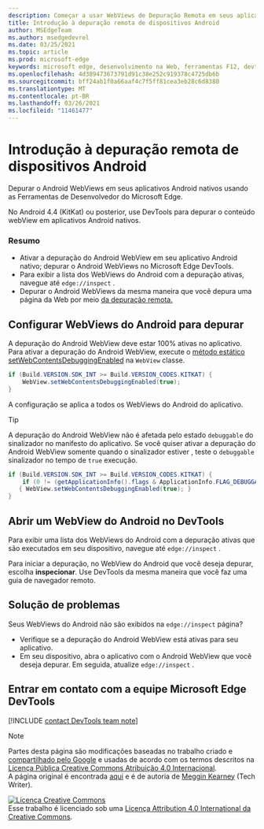 ```yaml
---
description: Começar a usar WebViews de Depuração Remota em seus aplicativos Android nativos usando as Ferramentas de Desenvolvedor do Microsoft Edge.
title: Introdução à depuração remota de dispositivos Android
author: MSEdgeTeam
ms.author: msedgedevrel
ms.date: 03/25/2021
ms.topic: article
ms.prod: microsoft-edge
keywords: microsoft edge, desenvolvimento na Web, ferramentas F12, devtools
ms.openlocfilehash: 4d389473673791d91c38e252c919378c4725db6b
ms.sourcegitcommit: bff24ab1f0a66aaf4c7f5ff81cea3eb28c6d8380
ms.translationtype: MT
ms.contentlocale: pt-BR
ms.lasthandoff: 03/26/2021
ms.locfileid: "11461477"
---
```

<!-- Copyright Meggin Kearney 

   Licensed under the Apache License, Version 2.0 (the "License");
   you may not use this file except in compliance with the License.
   You may obtain a copy of the License at

       http://www.apache.org/licenses/LICENSE-2.0

   Unless required by applicable law or agreed to in writing, software
   distributed under the License is distributed on an "AS IS" BASIS,
   WITHOUT WARRANTIES OR CONDITIONS OF ANY KIND, either express or implied.
   See the License for the specific language governing permissions and
   limitations under the License.  -->  
# <a name="get-started-with-remote-debugging-android-webviews"></a>Introdução à depuração remota de dispositivos Android  

Depurar o Android WebViews em seus aplicativos Android nativos usando as Ferramentas de Desenvolvedor do Microsoft Edge.  

No Android 4.4 \(KitKat\) ou posterior, use DevTools para depurar o conteúdo webView em aplicativos Android nativos.  

### <a name="summary"></a>Resumo  

*   Ativar a depuração do Android WebView em seu aplicativo Android nativo; depurar o Android WebViews no Microsoft Edge DevTools.  
*   Para exibir a lista dos WebViews do Android com a depuração ativas, navegue até `edge://inspect` .  
*   Depurar o Android WebViews da mesma maneira que você depura uma página da Web por meio [da depuração remota.][RemoteDebuggingGettingStarted]  

## <a name="configure-android-webviews-to-debug"></a>Configurar WebViews do Android para depurar  

A depuração do Android WebView deve estar 100% ativas no aplicativo.  Para ativar a depuração do Android WebView, execute o [método estático setWebContentsDebuggingEnabled][AndroidDeveloperWebViewsSetWebContentsDebuggingEnabled] na `WebView` classe.  

```java
if (Build.VERSION.SDK_INT >= Build.VERSION_CODES.KITKAT) {
    WebView.setWebContentsDebuggingEnabled(true);
}
```  

A configuração se aplica a todos os WebViews do Android do aplicativo.  

> [!TIP]
> A depuração do Android WebView não é afetada pelo estado `debuggable` do sinalizador no manifesto do aplicativo.  Se você quiser ativar a depuração do Android WebView somente quando o sinalizador estiver , teste o `debuggable` sinalizador no tempo de `true` execução.  
> 
> ```java
> if (Build.VERSION.SDK_INT >= Build.VERSION_CODES.KITKAT) {
>     if (0 != (getApplicationInfo().flags & ApplicationInfo.FLAG_DEBUGGABLE))
>    { WebView.setWebContentsDebuggingEnabled(true); }
> }
> ```  

## <a name="open-an-android-webview-in-devtools"></a>Abrir um WebView do Android no DevTools  

Para exibir uma lista dos WebViews do Android com a depuração ativas que são executados em seu dispositivo, navegue até `edge://inspect` .  

Para iniciar a depuração, no WebView do Android que você deseja depurar, escolha **inspecionar**.  Use DevTools da mesma maneira que você faz uma guia de navegador remoto.  

<!--
:::image type="complex" source=".images/webview-debugging.msft.png" alt-text="Inspecting elements in an Android WebView" lightbox=".images/webview-debugging.msft.png":::
   Inspecting elements in an Android WebView  
:::image-end:::  

The gray graphics listed with the Android WebView represent its size and position relative to the screen of the device.  If your Android WebViews have titles set, the titles are listed as well.  
-->  

## <a name="troubleshoot"></a>Solução de problemas  

Seus WebViews do Android não são exibidos na `edge://inspect` página?  

*   Verifique se a depuração do Android WebView está ativas para seu aplicativo.  
*   Em seu dispositivo, abra o aplicativo com o Android WebView que você deseja depurar.  Em seguida, atualize `edge://inspect` .  

## <a name="getting-in-touch-with-the-microsoft-edge-devtools-team"></a>Entrar em contato com a equipe Microsoft Edge DevTools  

[!INCLUDE [contact DevTools team note](../includes/contact-devtools-team-note.md)]  

<!-- links -->  

[RemoteDebuggingGettingStarted]: ./index.md "Começar com a depuração remota de dispositivos Android | Microsoft Docs"  

[AndroidDeveloperWebViewsSetWebContentsDebuggingEnabled]: https://developer.android.com/reference/android/webkit/WebView.html#setWebContentsDebuggingEnabled(boolean) "setWebContentsDebuggingEnabled - WebView | Desenvolvedores Android"  

> [!NOTE]
> Partes desta página são modificações baseadas no trabalho criado e [compartilhado pelo Google][GoogleSitePolicies] e usadas de acordo com os termos descritos na [Licença Pública Creative Commons Atribuição 4.0 Internacional][CCA4IL].  
> A página original é encontrada [aqui](https://developers.google.com/web/tools/chrome-devtools/remote-debugging/webviews) e é de autoria de [Meggin Kearney][MegginKearney] \(Tech Writer\).  

[![Licença Creative Commons][CCby4Image]][CCA4IL]  
Esse trabalho é licenciado sob uma [Licença Attribution 4.0 International da Creative Commons][CCA4IL].  

[CCA4IL]: http://creativecommons.org/licenses/by/4.0  
[CCby4Image]: https://i.creativecommons.org/l/by/4.0/88x31.png  
[GoogleSitePolicies]: https://developers.google.com/terms/site-policies  
[KayceBasques]: https://developers.google.com/web/resources/contributors/kaycebasques  
[MegginKearney]: https://developers.google.com/web/resources/contributors/megginkearney  
